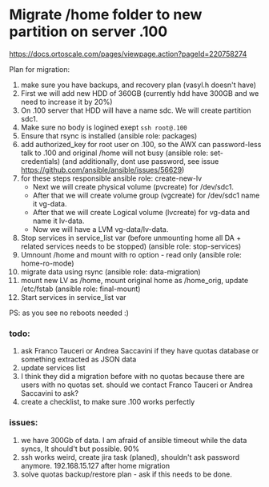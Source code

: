 # Migrate /home folder to new partition on server .100
https://docs.ortoscale.com/pages/viewpage.action?pageId=220758274

Plan for migration:
1. make sure you have backups, and recovery plan (vasyl.h doesn't have)
1. First we will add new HDD of 360GB (currently hdd have 300GB and we need to increase it by 20%)
1. On .100 server that HDD will have a name sdc. We will create partition sdc1.
1. Make sure no body is logined exept `ssh root@.100`
1. Ensure that rsync is installed (ansible role: packages)
1. add authorized_key for root user on .100, so the AWX can password-less talk to .100 and original /home will not busy (ansible role: set-credentials) (and additionally, dont use password, see issue https://github.com/ansible/ansible/issues/56629)
1. for these steps responsible ansible role: create-new-lv
    * Next we will create physical volume (pvcreate) for /dev/sdc1.
    * After that we will create volume group (vgcreate) for /dev/sdc1 name it vg-data.
    * After that we will create Logical volume (lvcreate) for vg-data and name it lv-data.
    * Now we will have a LVM vg-data/lv-data.
1. Stop services in service_list var (before unmounting home all DA + related services needs to be stopped) (ansible role: stop-services)
1. Umnount /home and mount with ro option - read only (ansible role: home-ro-mode)
1. migrate data using rsync (ansible role: data-migration)
1. mount new LV as /home, mount original home as /home_orig, update /etc/fstab (ansible role: final-mount)
1. Start services in service_list var 

PS: as you see no reboots needed :)

### todo:
1. ask Franco Tauceri or Andrea Saccavini if they have quotas database or something extracted as JSON data
1. update services list
1. I think they did a migration before with no quotas because there are users with no quotas set. should we contact Franco Tauceri or Andrea Saccavini to ask?
1. create a checklist, to make sure .100 works perfectly

### issues:
1. we have 300Gb of data. I am afraid of ansible timeout while the data syncs, It should't but possible. 90%
1. ssh works weird, create jira task (planed), shouldn't ask password anymore. 192.168.15.127 after home migration
1. solve quotas backup/restore plan - ask if this needs to be done. 